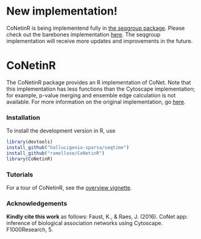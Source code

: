 # New implementation!

CoNetinR is being implementend fully in [the seqgroup package](https://hallucigenia-sparsa.github.io/seqgroup/). Please check out the barebones implementation [here](https://hallucigenia-sparsa.github.io/seqgroup/reference/barebonesCoNet.html). The seqgroup implementation will receive more updates and improvements in the future. 

# CoNetinR

The CoNetinR package provides an R implementation of CoNet. Note that this implementation has less functions than the Cytoscape implementation; for example, p-value merging and ensemble edge calculation is not available. For more information on the original implementation, go [here](http://systemsbiology.vub.ac.be/conet). 

### Installation

To install the development version in R, use

```r
library(devtools)  
install_github("hallucigenia-sparsa/seqtime")  
install_github("ramellose/CoNetinR")  
library(CoNetinR)  
```

### Tutorials

For a tour of CoNetinR, see the [overview vignette](https://ramellose.github.io/CoNetinR/articles/conet_tour.html).


### Acknowledgements

**Kindly cite this work** as follows: Faust, K., & Raes, J. (2016). CoNet app: inference of biological association networks using Cytoscape. F1000Research, 5.

